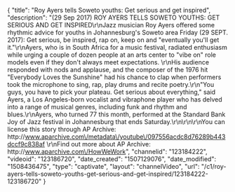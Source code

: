 {
    "title": "Roy Ayers tells Soweto youths: Get serious and get inspired",
    "description": "(29 Sep 2017) ROY AYERS TELLS SOWETO YOUTHS: GET SERIOUS AND GET INSPIRED\r\nJazz musician Roy Ayers offered some rhythmic advice for youths in Johannesburg's Soweto area Friday (29 SEPT. 2017): Get serious, be inspired, rap on, keep on and \"eventually you'll get it.\"\r\nAyers, who is in South Africa for a music festival, radiated enthusiasm while urging a couple of dozen people at an arts center to \"vibe on\" role models even if they don't always meet expectations. \r\nHis audience responded with nods and applause, and the composer of the 1976 hit \"Everybody Loves the Sunshine\" had his chance to clap when performers took the microphone to sing, rap, play drums and recite poetry.\r\n\"You guys, you have to pick your plateau. Get serious about everything,\" said Ayers, a Los Angeles-born vocalist and vibraphone player who has delved into a range of musical genres, including funk and rhythm and blues.\r\nAyers, who turned 77 this month, performed at the Standard Bank Joy of Jazz festival in Johannesburg that ends Saturday.\r\n\r\n\r\nYou can license this story through AP Archive: http:\/\/www.aparchive.com\/metadata\/youtube\/097556acdc8d76289b443dccf9c838af \r\nFind out more about AP Archive: http:\/\/www.aparchive.com\/HowWeWork",
    "channelid": "123184222",
    "videoid": "123186720",
    "date_created": "1507129076",
    "date_modified": "1508436475",
    "type": "captivate",
    "layout": "channelVideo",
    "url": "\/c1\/roy-ayers-tells-soweto-youths-get-serious-and-get-inspired\/123184222-123186720"
}